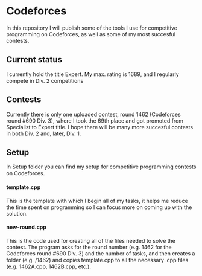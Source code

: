 # Codeforces

In this repository I will publish some of the tools I use for competitive programming on Codeforces, as well as some of my most succesful contests.

## Current status

I currently hold the title Expert. My max. rating is 1689, and I regularly compete in Div. 2 competitions

## Contests

Currently there is only one uploaded contest, round 1462 (Codeforces round #690 Div. 3), where I took the 69th place and got promoted from Specialist to Expert title.
I hope there will be many more succesful contests in both Div. 2 and, later, Div. 1.

## Setup

In Setup folder you can find my setup for competitive programming contests on Codeforces.

#### template.cpp

This is the template with which I begin all of my tasks, it helps me reduce the time spent on programming so I can focus more on coming up with the solution.

#### new-round.cpp

This is the code used for creating all of the files needed to solve the contest. The program asks for the round number (e.g. 1462 for the Codeforces round #690 Div. 3) and the number of tasks, and then creates a folder (e.g. /1462) and copies template.cpp to all the necessary .cpp files (e.g. 1462A.cpp, 1462B.cpp, etc.).
